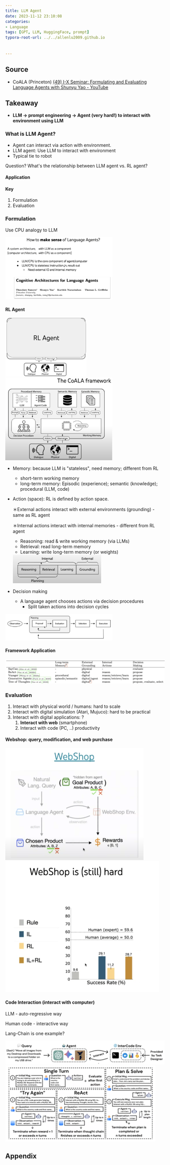 ```yaml
---
title: LLM Agent
date: 2023-11-12 23:10:08
categories:
- Language
tags: [GPT, LLM, HuggingFace, prompt]
typora-root-url: ../../allenlu2009.github.io


---
```






## Source

* CoALA (Princeton) [(49) I-X Seminar: Formulating and Evaluating Language Agents with Shunyu Yao - YouTube](https://www.youtube.com/watch?v=qmGu9okiICU&ab_channel=I-X)


## Takeaway

* **LLM -> prompt engineering -> Agent (very hard!) to interact with environment using LLM**



### What is LLM Agent?

- Agent can interact via action with environment.
- LLM agent: Use LLM to interact with environment
- Typical tie to robot



Question? What's the relationship between LLM agent vs. RL agent?



#### Application



#### Key

1. Formulation
2. Evaluation



### Formulation

Use CPU analogy to LLM

<img src="/media/image-20231113161327612.png" alt="image-20231113161327612" style="zoom:33%;" />

#### RL Agent

<img src="/media/image-20231113161441886.png" alt="image-20231113161441886" style="zoom:25%;" />

<img src="/media/image-20231113161456904.png" alt="image-20231113161456904" style="zoom:33%;" />

- Memory: because LLM is "stateless", need memory;  different from RL

   * short-term working memory
   * long-term memory: Episodic (experience);  semantic (knowledge); procedural (LLM, code)

- Action (space):  RL is defined by action space. 

   ＊External actions interact with external environments (grounding) - same as RL agent

   ＊Internal actions interact with internal memories - different from RL agent 

   * Reasoning: read & write working memory (via LLMs)
   * Retrieval: read long-term memory
   * Learning: write long-term memory (or weights)

   <img src="/media/image-20231113162758881.png" alt="image-20231113162758881" style="zoom:33%;" />

- Decision making

  - A language agent chooses actions via decision procedures
    - Split taken actions into decision cycles


<img src="/media/image-20231113163025656.png" alt="image-20231113163025656" style="zoom:33%;" />



#### Framework Application

<img src="/media/image-20231113163539003.png" alt="image-20231113163539003" style="zoom:50%;" />



### Evaluation

1. Interact with physical world / humans: hard to scale
2. Interact with digital simulation (Atari, Mujuco): hard to be practical
3. Interact with digital applications: ?
   1. **Interact with web** (smartphone)
   2. Interact with code (PC, ..)  productivity



#### Webshop: query, modification, and web purchase

<img src="/media/image-20231113165023107.png" alt="image-20231113165023107" style="zoom: 50%;" />

<img src="/media/image-20231113165501828.png" alt="image-20231113165501828" style="zoom:50%;" />

#### Code Interaction (interact with computer)

LLM - auto-regressive way

Human code - interactive way

Lang-Chain is one example?



<img src="/media/image-20231113165824797.png" alt="image-20231113165824797" style="zoom:50%;" />



<img src="/media/image-20231113170921650.png" alt="image-20231113170921650" style="zoom:50%;" />



## Appendix

